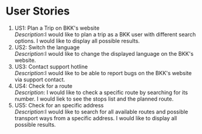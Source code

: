 # User Stories

1. US1: Plan a Trip on BKK's website<br>
_Description_:I would like to plan a trip as a BKK user with different search options. 
I would like to display all possible results.
2. US2: Switch the language<br>
_Description_:I would like to change the displayed language on the BKK's website. 
3. US3: Contact support hotline<br>
_Description_:I would like to be able to report bugs on the BKK's website via support contact.
4. US4: Check for a route<br>
_Description_: I would like to check a specific route by searching for its number. I would liek to see the stops list and the planned route.
5. US5: Check for an specific address<br>
_Description_:I would like to search for all available routes and possible transport ways from a specific address. I would like to display all possible results.